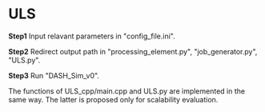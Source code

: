 # ULS
**Step1** Input relavant parameters in "config_file.ini".

**Step2** Redirect output path in "processing_element.py", "job_generator.py", "ULS.py".

**Step3** Run "DASH_Sim_v0".

The functions of ULS_cpp/main.cpp and ULS.py are implemented in the same way. The latter is proposed only for scalability evaluation. 
